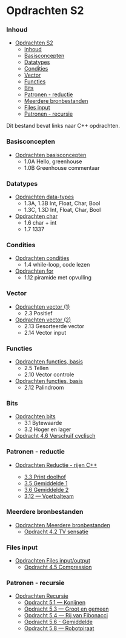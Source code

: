 # Opdrachten S2 [](title-id)

### Inhoud[](toc-id)
- [Opdrachten S2 ](#opdrachten-s2-)
    - [Inhoud](#inhoud)
    - [Basisconcepten](#basisconcepten)
    - [Datatypes](#datatypes)
    - [Condities](#condities)
    - [Vector](#vector)
    - [Functies](#functies)
    - [Bits](#bits)
    - [Patronen - reductie](#patronen---reductie)
    - [Meerdere bronbestanden](#meerdere-bronbestanden)
    - [Files input](#files-input)
    - [Patronen - recursie](#patronen---recursie)


Dit bestand bevat links naar C++ opdrachten.
### Basisconcepten
- [Opdrachten basisconcepten](../basisconcepten/opdr_basisconcepten)
  - 1.0A Hello, greenhouse
  - 1.0B Greenhouse commentaar

### Datatypes
- [Opdrachten data-types](../data-types/opdr_data-types)
  - 1.3A, 1.3B Int, Float, Char, Bool
  - 1.3C, 1.3D Int, Float, Char, Bool
- [Opdrachten char](../data-types/char/opdr_char.md)
    - 1.6 char + int
    - 1.7 1337

### Condities
- [Opdrachten condities](../condities/while/opdr_while_lezen.md)
  - 1.4 while-loop, code lezen
- [Opdrachten for](../condities/for/opdr_piramide.md)
    - 1.12 piramide met opvulling

### Vector
- [Opdrachten vector (1)](../data-types/vector/opdr_vector.md)
  - 2.3 Positief
- [Opdrachten vector (2)](../data-types/vector/opdr_v_sorteren.md)
  - 2.13 Gesorteerde vector
  - 2.14 Vector input

### Functies
- [Opdrachten functies, basis](../functies/basis/opdr_tellen.md)
  - 2.5 Tellen
  - 2.10 Vector controle
- [Opdrachten functies, basis](../functies/basis/opdr_palindroom.md)
  - 2.12 Palindroom

### Bits
- [Opdrachten bits](../bits/opdr_bits_bytes.md)
  - 3.1 Bytewaarde
  - 3.2 Hoger en lager
- [Opdracht 4.6 Verschuif cyclisch](../bits/opdr_bits_cyclisch.md)

### Patronen - reductie
- [Opdrachten Reductie - rijen C++](../patronen/reductie/opdr_rijen.md)

  - [3.3 Print doolhof](../patronen/reductie/opdr_rijen.md/#opdracht-33-print-doolhof)
  - [3.5 Gemiddelde 1](../patronen/reductie/opdr_rijen.md/#opdracht-35-gemiddelde-1)
  - [3.6 Gemiddelde 2](../patronen/reductie/opdr_rijen.md/#opdracht-36-gemiddelde-2)
  - [3.12 — Voetbalteam](../patronen/reductie/opdr_rijen.md/#opdracht-312--voetbalteam)

### Meerdere bronbestanden
- [Opdrachten Meerdere bronbestanden](../meerdere%20bronbestanden/opdr_TV_sensatie.md)
  - [Opdracht 4.2 TV sensatie](#opdracht-42-tv-sensatie)
  
### Files input
- [Opdrachten Files input/output](../files%20input/opdr_compression.md)
  - [Opdracht 4.5 Compression](../files%20input/opdr_compression.md)

### Patronen - recursie
- [Opdrachten Recursie](../patronen/recursie/opdr_recursie.md)
  - [Opdracht 5.1 — Konijnen](../patronen/recursie/opdr_recursie.md#opdracht-51--konijnen)
  - [Opdracht 5.3 — Groot en gemeen](../patronen/recursie/opdr_recursie.md#opdracht-53--groot-en-gemeen)
  - [Opdracht 5.4 — Rij van Fibonacci](../patronen/recursie/opdr_recursie.md#opdracht-54--rij-van-fibonacci)
  - [Opdracht 5.6 - Gemiddelde](../patronen/recursie/opdr_recursie.md#opdracht-56---gemiddelde)
  - [Opdracht 5.8 — Robotpiraat](../patronen/recursie/opdr_recursie.md#opdracht-58--robotpiraat)